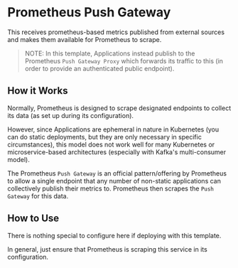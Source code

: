 # Prometheus Push Gateway

This receives prometheus-based metrics published from external sources
and makes them available for Prometheus to scrape.

> NOTE: In this template, Applications instead publish to the 
> Prometheus `Push Gateway Proxy` which forwards its traffic to this (in order to 
> provide an authenticated public endpoint).


## How it Works

Normally, Prometheus is designed to scrape designated endpoints to collect its data 
(as set up during its configuration).

However, since Applications are ephemeral in nature in Kubernetes (you can do static
deployments, but they are only necessary in specific circumstances), this model does not
work well for many Kubernetes or microservice-based architectures 
(especially with Kafka's multi-consumer model).

The Prometheus `Push Gateway` is an official pattern/offering by Prometheus to allow
a single endpoint that any number of non-static applications can collectively publish 
their metrics to. Prometheus then scrapes the `Push Gateway` for this data.


## How to Use

There is nothing special to configure here if deploying with this template.

In general, just ensure that Prometheus is scraping this service in its configuration.

